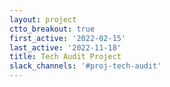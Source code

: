 ```yaml
---
layout: project
ctto_breakout: true
first_active: '2022-02-15'
last_active: '2022-11-18'
title: Tech Audit Project
slack_channels: '#proj-tech-audit'
---
```


